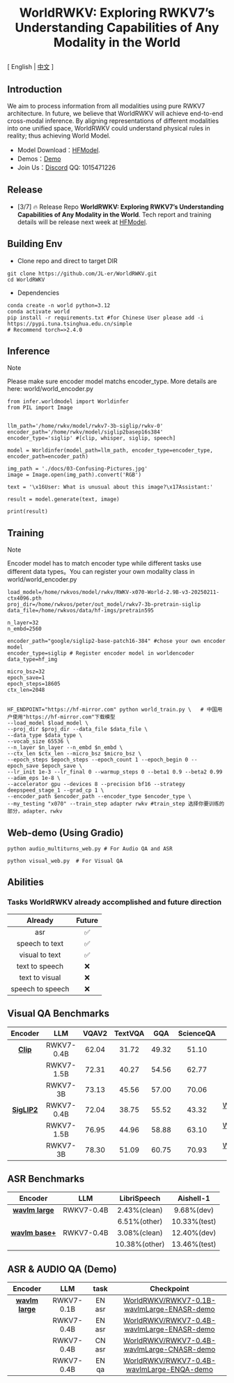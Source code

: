 
<h1 align="center">
  <p>WorldRWKV: Exploring RWKV7’s Understanding Capabilities of Any Modality in the World</p>
  
</h1>

\[ English | [中文](README_zh.md) \]
## Introduction
We aim to process information from all modalities using pure RWKV7 architecture. In future, we believe that WorldRWKV will achieve end-to-end cross-modal inference. By aligning representations of different modalities into one unified space, WorldRWKV could understand physical rules in reality; thus achieving World Model.

- Model Download：[HFModel](https://huggingface.co/WorldRWKV).  
- Demos：[Demo](https://shoumenchougou.github.io/testforvideo/)
- Join Us：[Discord](https://discord.com/invite/bDSBUMeFpc) QQ: 1015471226

## Release
- [3/7] 🔥 Release Repo **WorldRWKV: Exploring RWKV7’s Understanding Capabilities of Any Modality in the World**. Tech report and training details will be release next week at [HFModel](https://huggingface.co/WorldRWKV).

## Building Env
- Clone repo and direct to target DIR
```
git clone https://github.com/JL-er/WorldRWKV.git
cd WorldRWKV
```
- Dependencies
```
conda create -n world python=3.12
conda activate world
pip install -r requirements.txt #for Chinese User please add -i https://pypi.tuna.tsinghua.edu.cn/simple
# Recommend torch=>2.4.0
```
## Inference
> [!NOTE]
> Please make sure encoder model matchs encoder_type. More details are here:  world/world_encoder.py
```
from infer.worldmodel import Worldinfer
from PIL import Image


llm_path='/home/rwkv/model/rwkv7-3b-siglip/rwkv-0'
encoder_path='/home/rwkv/model/siglip2basep16s384'
encoder_type='siglip' #[clip, whisper, siglip, speech]

model = Worldinfer(model_path=llm_path, encoder_type=encoder_type, encoder_path=encoder_path)

img_path = './docs/03-Confusing-Pictures.jpg'
image = Image.open(img_path).convert('RGB')

text = '\x16User: What is unusual about this image?\x17Assistant:'

result = model.generate(text, image)

print(result)
```

## Training
> [!NOTE]
> Encoder model has to match encoder type while different tasks use different data types。You can register your own modality class in world/world_encoder.py
```
load_model=/home/rwkvos/model/rwkv/RWKV-x070-World-2.9B-v3-20250211-ctx4096.pth
proj_dir=/home/rwkvos/peter/out_model/rwkv7-3b-pretrain-siglip
data_file=/home/rwkvos/data/hf-imgs/pretrain595

n_layer=32
n_embd=2560

encoder_path="google/siglip2-base-patch16-384" #chose your own encoder model
encoder_type=siglip # Register encoder model in worldencoder
data_type=hf_img 

micro_bsz=32
epoch_save=1
epoch_steps=18605 
ctx_len=2048


HF_ENDPOINT="https://hf-mirror.com" python world_train.py \   # 中国用户使用"https://hf-mirror.com"下载模型
--load_model $load_model \
--proj_dir $proj_dir --data_file $data_file \
--data_type $data_type \
--vocab_size 65536 \
--n_layer $n_layer --n_embd $n_embd \
--ctx_len $ctx_len --micro_bsz $micro_bsz \
--epoch_steps $epoch_steps --epoch_count 1 --epoch_begin 0 --epoch_save $epoch_save \
--lr_init 1e-3 --lr_final 0 --warmup_steps 0 --beta1 0.9 --beta2 0.99 --adam_eps 1e-8 \
--accelerator gpu --devices 8 --precision bf16 --strategy deepspeed_stage_1 --grad_cp 1 \
--encoder_path $encoder_path --encoder_type $encoder_type \
--my_testing "x070" --train_step adapter rwkv #train_step 选择你要训练的部分，adapter、rwkv
```

## Web-demo (Using Gradio)
```
python audio_multiturns_web.py # For Audio QA and ASR
 
python visual_web.py  # For Visual QA 

```
## Abilities
### Tasks WorldRWKV already accomplished and future direction
| Already      | Future |
|:--------------:|:-----------:|
| asr            | ✅          |
| speech to text | ✅          |
| visual to text | ✅          |
| text to speech | ❌          |
| text to visual | ❌          |
|speech to speech| ❌          |


## Visual QA Benchmarks

| **Encoder** | **LLM** | **VQAV2** | **TextVQA** | **GQA** | **ScienceQA** | **Checkpoint** |
|:--------------:|:--------------:|:--------------:|:--------------:|:--------------:|:--------------:|:--------------:|
| [**Clip**](https://huggingface.co/openai/clip-vit-large-patch14-336)    | RWKV7-0.4B     | 62.04      | 31.72      | 49.32       |   51.10         |
|| RWKV7-1.5B     | 72.31       | 40.27       | 54.56       |   62.77          |
|             | RWKV7-3B       | 73.13       | 45.56       | 57.00       | 70.06       |
| [**SigLIP2**](https://huggingface.co/google/siglip2-base-patch16-384) | RWKV7-0.4B|    72.04     | 38.75       | 55.52       | 43.32       |[WorldRWKV/RWKV7-0.4B-siglip2](https://huggingface.co/WorldRWKV/RWKV7-0.4B-siglip2)     |
|             | RWKV7-1.5B   |     76.95    | 44.96       | 58.88       | 63.10       |[WorldRWKV/RWKV7-1.5B-siglip2](https://huggingface.co/WorldRWKV/RWKV7-1.5B-siglip2)     |
|             | RWKV7-3B      |     78.30     |   51.09          |   60.75          |     70.93        |[WorldRWKV/RWKV7-3B-siglip2](https://huggingface.co/WorldRWKV/RWKV7-3B-siglip2)       |

## ASR Benchmarks

| **Encoder** | **LLM** | **LibriSpeech** | **Aishell-1** |
|:--------------:|:--------------:|:--------------:|:--------------:|
|[**wavlm large**](https://huggingface.co/microsoft/wavlm-large) | RWKV7-0.4B | 2.43%(clean) | 9.68%(dev) |
|            |            | 6.51%(other) | 10.33%(test) |
|[**wavlm base+**](https://huggingface.co/microsoft/wavlm-base-plus) | RWKV7-0.4B | 3.08%(clean) | 12.40%(dev) |
|            |            | 10.38%(other) | 13.46%(test) |

## ASR & AUDIO QA (Demo)
| **Encoder** | **LLM** | **task** | **Checkpoint** |
|:--------------:|:--------------:|:--------------:|:--------------:|
|[**wavlm large**](https://huggingface.co/microsoft/wavlm-large) | RWKV7-0.1B | EN asr|[WorldRWKV/RWKV7-0.1B-wavlmLarge-ENASR-demo](https://huggingface.co/WorldRWKV/RWKV7-0.1B-wavlmLarge-ENASR-demo)|
|            |     RWKV7-0.4B       | EN asr|[WorldRWKV/RWKV7-0.4B-wavlmLarge-ENASR-demo](https://huggingface.co/WorldRWKV/RWKV7-0.4B-wavlmLarge-ENASR-demo)|
|            |     RWKV7-0.4B       | CN asr|[WorldRWKV/RWKV7-0.4B-wavlmLarge-CNASR-demo](https://huggingface.co/WorldRWKV/RWKV7-0.4B-wavlmLarge-CNASR-demo)|
|            |     RWKV7-0.4B       | EN qa|[WorldRWKV/RWKV7-0.4B-wavlmLarge-ENQA-demo](https://huggingface.co/WorldRWKV/RWKV7-0.4B-wavlmLarge-ENQA-demo)|


